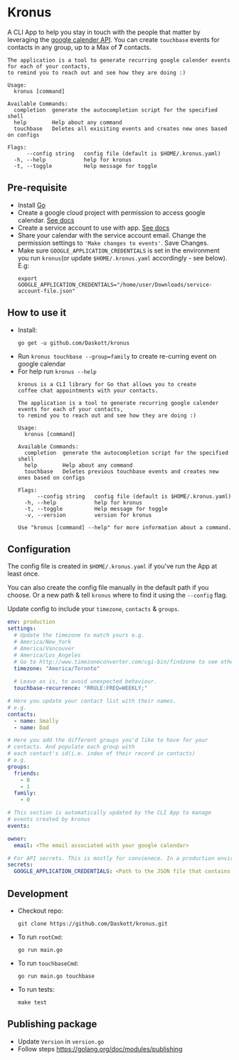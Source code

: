 # Kronus
A CLI App to help you stay in touch with the people that matter by leveraging the [google calender API](https://developers.google.com/calendar/api/guides/overview).
You can create `touchbase` events for contacts in any group, up to a Max of **7** contacts.
```
The application is a tool to generate recurring google calender events for each of your contacts,
to remind you to reach out and see how they are doing :)

Usage:
  kronus [command]

Available Commands:
  completion  generate the autocompletion script for the specified shell
  help        Help about any command
  touchbase   Deletes all exisiting events and creates new ones based on configs

Flags:
      --config string   config file (default is $HOME/.kronus.yaml)
  -h, --help            help for kronus
  -t, --toggle          Help message for toggle
```

## Pre-requisite
- Install [Go](https://golang.org/dl/)
- Create a google cloud project with permission to access google calendar. [See docs](https://cloud.google.com/resource-manager/docs/creating-managing-projects)
- Create a service account to use with app. [See docs](https://cloud.google.com/iam/docs/creating-managing-service-accounts)
- Share your calendar with the service account email. Change the permission settings to `'Make changes to events'`. Save Changes.
- Make sure `GOOGLE_APPLICATION_CREDENTIALS` is set in the environment you run `kronus`(or update `$HOME/.kronus.yaml` accordingly - see below). E.g:
  ```
  export GOOGLE_APPLICATION_CREDENTIALS="/home/user/Downloads/service-account-file.json"
  ```

## How to use it
- Install:
  ```
  go get -u github.com/Daskott/kronus
  ```
- Run `kronus touchbase --group=family` to create re-curring event on google calendar
- For help run `kronus --help`
  ```
  kronus is a CLI library for Go that allows you to create
  coffee chat appointments with your contacts.

  The application is a tool to generate recurring google calender events for each of your contacts,
  to remind you to reach out and see how they are doing :)

  Usage:
    kronus [command]

  Available Commands:
    completion  generate the autocompletion script for the specified shell
    help        Help about any command
    touchbase   Deletes previous touchbase events and creates new ones based on configs

  Flags:
        --config string   config file (default is $HOME/.kronus.yaml)
    -h, --help            help for kronus
    -t, --toggle          Help message for toggle
    -v, --version         version for kronus

  Use "kronus [command] --help" for more information about a command.
  ```

## Configuration
The config file is created in `$HOME/.kronus.yaml` if you've run the App at least once.

You can also create the config file manually in the default path if you choose. Or a new path & tell `kronus` where to find it using the `--config` flag.

Update config to include your `timezone`, `contacts` & `groups`. 
  ```yml
  env: production
  settings:
    # Update the timezone to match yours e.g.
    # America/New_York
    # America/Vancouver
    # America/Los_Angeles
    # Go to http://www.timezoneconverter.com/cgi-bin/findzone to see others.
    timezone: "America/Toronto"
    
    # Leave as is, to avoid unexpected behaviour. 
    touchbase-recurrence: "RRULE:FREQ=WEEKLY;"

  # Here you update your contact list with their names.
  # e.g.
  contacts:
    - name: Smally
    - name: Dad

  # Here you add the different groups you'd like to have for your
  # contacts. And populate each group with 
  # each contact's id(i.e. index of their record in contacts)
  # e.g. 
  groups:
    friends:
      - 0
      - 1
    family:
      - 0

  # This section is automatically updated by the CLI App to manage
  # events created by kronus
  events:

  owner:
    email: <The email associated with your google calendar>
  
  # For API secrets. This is mostly for convienece. In a production environment, pass GOOGLE_APPLICATION_CREDENTIALS directly into the env and kronus will override whatever is in here.
  secrets:
    GOOGLE_APPLICATION_CREDENTIALS: <Path to the JSON file that contains your service account key>
  ```

## Development
- Checkout repo: 
  ```
  git clone https://github.com/Daskott/kronus.git
  ```
- To run `rootCmd`: 
  ```
  go run main.go
  ```
- To run `touchbaseCmd`: 
  ```
  go run main.go touchbase
  ```
- To run tests: 
  ```
  make test
  ```

## Publishing package
* Update `Version` in `version.go`
* Follow steps https://golang.org/doc/modules/publishing
